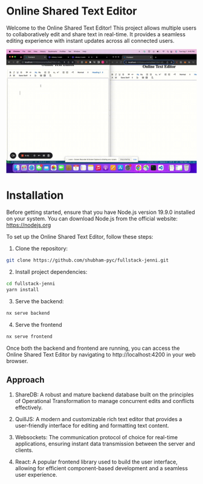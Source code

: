 # Online Shared Text Editor
Welcome to the Online Shared Text Editor! This project allows multiple users to collaboratively edit and share text in real-time. It provides a seamless editing experience with instant updates across all connected users.

![Demo](docs/demo.gif)


# Installation
Before getting started, ensure that you have Node.js version 19.9.0 installed on your system. You can download Node.js from the official website: https://nodejs.org

To set up the Online Shared Text Editor, follow these steps:

1. Clone the repository:

```bash
git clone https://github.com/shubham-pyc/fullstack-jenni.git
```
2. Install project dependencies:
```bash
cd fullstack-jenni
yarn install
```

3. Serve the backend:
```bash
nx serve backend
```


4. Serve the frontend

```bash
nx serve frontend
```

Once both the backend and frontend are running, you can access the Online Shared Text Editor by navigating to http://localhost:4200 in your web browser.



## Approach


1. ShareDB: A robust and mature backend database built on the principles of Operational Transformation to manage concurrent edits and conflicts effectively.

2. QuillJS: A modern and customizable rich text editor that provides a user-friendly interface for editing and formatting text content.

3. Websockets: The communication protocol of choice for real-time applications, ensuring instant data transmission between the server and clients.

4. React: A popular frontend library used to build the user interface, allowing for efficient component-based development and a seamless user experience.

